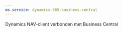 ```yaml
---
ms.service: dynamics-365-business-central
---
```

Dynamics NAV-client verbonden met Business Central